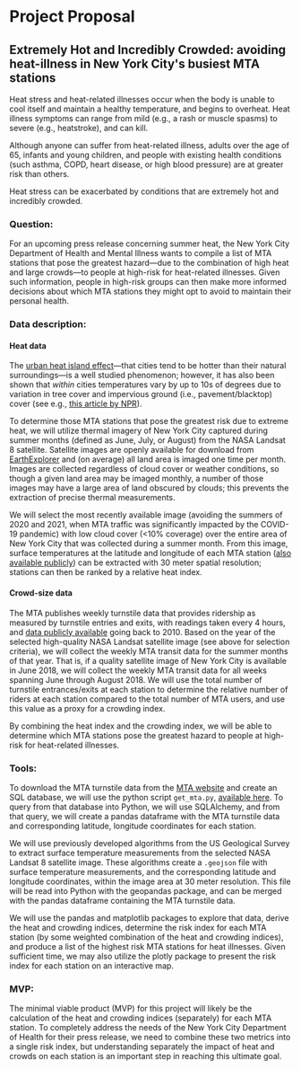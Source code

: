 # Project Proposal
## Extremely Hot and Incredibly Crowded: avoiding heat-illness in New York City's busiest MTA stations

Heat stress and heat-related illnesses occur when the body is unable to cool itself and maintain a healthy temperature, and begins to overheat. Heat illness symptoms can range from mild (e.g., a rash or muscle spasms) to severe (e.g., heatstroke), and can kill.

Although anyone can suffer from heat-related illness, adults over the age of 65, infants and young children, and people with existing health conditions (such asthma, COPD, heart disease, or high blood pressure) are at greater risk than others.

Heat stress can be exacerbated by conditions that are extremely hot and incredibly crowded.

### Question:

For an upcoming press release concerning summer heat, the New York City Department of Health and Mental Illness wants to compile a list of MTA stations that pose the greatest hazard&mdash;due to the combination of high heat and large crowds&mdash;to people at high-risk for heat-related illnesses. Given such information, people in high-risk groups can then make more informed decisions about which MTA stations they might opt to avoid to maintain their personal health.

### Data description:

#### Heat data
The [urban heat island effect](https://scied.ucar.edu/learning-zone/climate-change-impacts/urban-heat-islands)&mdash;that cities tend to be hotter than their natural surroundings&mdash;is a well studied phenomenon; however, it has also been shown that *within* cities temperatures vary by up to 10s of degrees due to variation in tree cover and impervious ground (i.e., pavement/blacktop) cover (see e.g., [this article by NPR](https://www.npr.org/2019/09/03/754044732/as-rising-heat-bakes-u-s-cities-the-poor-often-feel-it-most)).

To determine those MTA stations that pose the greatest risk due to extreme heat, we will utilize thermal imagery of New York City captured during summer months (defined as June, July, or August) from the NASA Landsat 8 satellite. Satellite images are openly available for download from [EarthExplorer](https://earthexplorer.usgs.gov/) and (on average) all land area is imaged one time per month. Images are collected regardless of cloud cover or weather conditions, so though a given land area may be imaged monthly, a number of those images may have a large area of land obscured by clouds; this prevents the extraction of precise thermal measurements.

We will select the most recently available image (avoiding the summers of 2020 and 2021, when MTA traffic was significantly impacted by the COVID-19 pandemic) with low cloud cover (<10% coverage) over the entire area of New York City that was collected during a summer month. From this image, surface temperatures at the latitude and longitude of each MTA station ([also available publicly](http://web.mta.info/developers/developer-data-terms.html#data)) can be extracted with 30 meter spatial resolution; stations can then be ranked by a relative heat index.

#### Crowd-size data
The MTA publishes weekly turnstile data that provides ridership as measured by turnstile entries and exits, with readings taken every 4 hours, and [data publicly available](http://web.mta.info/developers/turnstile.html) going back to 2010. Based on the year of the selected high-quality NASA Landsat satellite image (see above for selection criteria), we will collect the weekly MTA transit data for the summer months of that year. That is, if a quality satellite image of New York City is available in June 2018, we will collect the weekly MTA transit data for all weeks spanning June through August 2018. We will use the total number of turnstile entrances/exits at each station to determine the relative number of riders at each station compared to the total number of MTA users, and use this value as a proxy for a crowding index.
<!--This calculation will assume that all stations are the same size (i.e., area in square feet), which may be a flawed assumption.-->

By combining the heat index and the crowding index, we will be able to determine which MTA stations pose the greatest hazard to people at high-risk for heat-related illnesses.

### Tools:

To download the MTA turnstile data from the [MTA website](http://web.mta.info/developers/turnstile.html) and create an SQL database, we will use the python script `get_mta.py`, [available here](https://github.com/hmlewis-astro/mta_analysis/blob/main/get_mta.py). To query from that database into Python, we will use SQLAlchemy, and from that query, we will create a pandas dataframe with the MTA turnstile data and corresponding latitude, longitude coordinates for each station.

We will use previously developed algorithms from the US Geological Survey to extract surface temperature measurements from the selected NASA Landsat 8 satellite image. These algorithms create a `.geojson` file with surface temperature measurements, and the corresponding latitude and longitude coordinates, within the image area at 30 meter resolution. This file will be read into Python with the geopandas package, and can be merged with the pandas dataframe containing the MTA turnstile data.

We will use the pandas and matplotlib packages to explore that data, derive the heat and crowding indices, determine the risk index for each MTA station (by some weighted combination of the heat and crowding indices), and produce a list of the highest risk MTA stations for heat illnesses. Given sufficient time, we may also utilize the plotly package to present the risk index for each station on an interactive map.


### MVP:

The minimal viable product (MVP) for this project will likely be the calculation of the heat and crowding indices (separately) for each MTA station. To completely address the needs of the New York City Department of Health for their press release, we need to combine these two metrics into a single risk index, but understanding separately the impact of heat and crowds on each station is an important step in reaching this ultimate goal.
